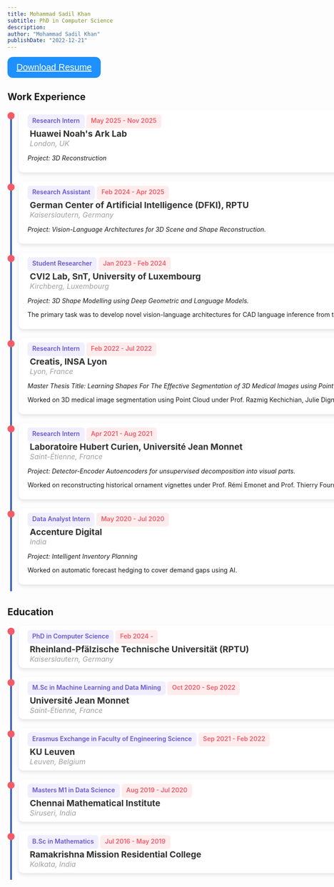 ```yaml
---
title: Mohammad Sadil Khan
subtitle: PhD in Computer Science
description: 
author: "Mohammad Sadil Khan"
publishDate: "2022-12-21"
---
```



<style>
    ul {
      list-style: none;
      margin: 0;
      padding: 0;
      position: relative;
    }
    ul:before {
      content: "";
      display: inline-block;
      width: 4px;
      background-color: #4062BB;
      position: absolute;
      left: 6px;
      top: 5px;
      height: calc(100% - 10px);
    }
    li {
      position: relative;
      padding-left: 25px;
      margin-bottom: auto;
      padding-bottom:20px;
    }
    li:before {
      content: "";
      display: inline-block;
      width: 16px;
      height: 16px;
      background-color: #F45B69;
      position: absolute;
      left: 0;
      top: 5px;
      border-radius: 10px;
    }
    .card {
      width: 200%;
      background-color: #fff;
      padding: 5px;
      padding-top: 10px;
      padding-bottom: 10px;
      padding-left: 20px;
      padding-right:20px;
      border-radius: 10px;
      box-shadow: 0 4px 8px rgba(0, 0, 0, 0.1);
    }
    @media only screen and (max-width: 768px) {
      .card {
        width: 100%;
      }
    }
    .tag {
      display: inline-block;
      background-color: #f1eeff;
      color: #6558d3;
      font-weight: 600;
      font-size: 0.875rem;
      padding: 0.5em 0.75em;
      padding-bottom: 10px;
      line-height: 1;
      border-radius: 6px;
    }
    .tag_date {
      display: inline-block;
      background-color: #FFEDEE;
      color: #F45B69;
      font-weight: 600;
      font-size: 0.875rem;
      padding: 0.5em 0.75em;
      padding-bottom: 10px;
      line-height: 1;
      border-radius: 6px;
    }
    .button {
      font: inherit;
      line-height: 1;
      background-color: #fff;
      border: 2px solid #6558d3;
      color: #6558d3;
      padding: 0.5em 1em;
      border-radius: 6px;
      font-weight: 500;
      display: inline-flex;
      align-items: center;
      justify-content: space-between;
      gap: 0.5rem;
      text-decoration: none;
    }
    .button:hover,
    .button:focus {
      background-color: #6558d3;
      color: white;
    }
    .card h4 {
      font-size: 1.2rem;
      color: #333;
      margin: 0;
      padding-left: 5px;
    }
    .loc {
      font-size: 1rem;
      margin: 0;
      padding-left: 5px;
      font-style: italic;
    }
    .info {
      color: #a0a0a0;
    }
    .dark-mode .card {
      background-color: #1f1f1f;
    }
    /* Additional styling for the download section */
     /* Style buttons */
.btn {
  background-color: DodgerBlue;
  border: none;
  color: white;
  padding: 12px 20px;
  cursor: pointer;
  font-size: 20px;
  border-radius: 12px;
}

/* Darker background on mouse-over */
.btn:hover {
  background-color: RoyalBlue;
} 

</style>

<body>

<button class="btn"><i class="fa fa-download"></i> <a href="resume.pdf" style="color:white">Download Resume</a></button>

<h2> Work Experience </h2>
  <ul>
  <li>
      <div class="card">
        <span class="tag">Research Intern</span>
        <span class="tag_date">May 2025 - Nov 2025</span>
        <div class="info">
          <h4> Huawei Noah's Ark Lab</h4>
          <span class="loc">London, UK</span>
        </div>
        <p style="font-style:italic"> Project: 3D Reconstruction</p>
      </div>
    </li>
    <li>
      <div class="card">
        <span class="tag">Research Assistant</span>
        <span class="tag_date">Feb 2024 - Apr 2025</span>
        <div class="info">
          <h4>German Center of Artificial Intelligence (DFKI), RPTU</h4>
          <span class="loc">Kaiserslautern, Germany</span>
        </div>
        <p style="font-style:italic">Project: Vision-Language Architectures for 3D Scene and Shape Reconstruction.</p>
      </div>
    </li>
    <li>
      <div class="card">
        <span class="tag">Student Researcher</span>
        <span class="tag_date">Jan 2023 - Feb 2024</span>
        <div class="info">
          <h4>CVI2 Lab, SnT, University of Luxembourg</h4>
          <span class="loc">Kirchberg, Luxembourg</span>
        </div>
        <p style="font-style:italic">Project: 3D Shape Modelling using Deep Geometric and Language Models.</p>
        <p>The primary task was to develop novel vision-language architectures for CAD language inference from the point cloud.</p>
      </div>
    </li>
    <li>
      <div class="card">
        <span class="tag">Research Intern</span>
        <span class="tag_date">Feb 2022 - Jul 2022</span>
        <div class="info">
          <h4>Creatis, INSA Lyon</h4>
          <span class="loc">Lyon, France</span>
        </div>
        <p style="font-style:italic">Master Thesis Title: Learning Shapes For The Effective Segmentation of 3D Medical Images using Point Cloud.</p>
        <p>Worked on 3D medical image segmentation using Point Cloud under Prof. Razmig Kechichian, Julie Digne, and Sebastien Valette.</p>
      </div>
    </li>
    <li>
      <div class="card">
        <span class="tag">Research Intern</span>
        <span class="tag_date">Apr 2021 - Aug 2021</span>
        <div class="info">
          <h4>Laboratoire Hubert Curien, Université Jean Monnet</h4>
          <span class="loc">Saint-Étienne, France</span>
        </div>
        <p style="font-style:italic">Project: Detector-Encoder Autoencoders for unsupervised decomposition into visual parts.</p>
        <p>Worked on reconstructing historical ornament vignettes under Prof. Rémi Emonet and Prof. Thierry Fournel.</p>
      </div>
    </li>
    <li>
      <div class="card">
        <span class="tag">Data Analyst Intern</span>
        <span class="tag_date">May 2020 - Jul 2020</span>
        <div class="info">
          <h4>Accenture Digital</h4>
          <span class="loc">India</span>
        </div>
        <p style="font-style:italic">Project: Intelligent Inventory Planning</p>
        <p>Worked on automatic forecast hedging to cover demand gaps using AI.</p>
      </div>
    </li>
  </ul>

  <!-- Education -->
  <h2> Education </h2>
  <ul>
    <li>
      <div class="card">
        <span class="tag">PhD in Computer Science</span>
        <span class="tag_date">Feb 2024 - </span>
        <div class="info">
          <h4>Rheinland-Pfälzische Technische Universität (RPTU)</h4>
          <span class="loc">Kaiserslautern, Germany</span>
        </div>
      </div>
    </li>
    <li>
      <div class="card">
        <span class="tag">M.Sc in Machine Learning and Data Mining</span>
        <span class="tag_date">Oct 2020 - Sep 2022</span>
        <div class="info">
          <h4>Université Jean Monnet</h4>
          <span class="loc">Saint-Étienne, France</span>
        </div>
      </div>
    </li>
    <li>
      <div class="card">
        <span class="tag">Erasmus Exchange in Faculty of Engineering Science</span>
        <span class="tag_date">Sep 2021 - Feb 2022</span>
        <div class="info">
          <h4>KU Leuven</h4>
          <span class="loc">Leuven, Belgium</span>
        </div>
      </div>
    </li>
    <li>
      <div class="card">
        <span class="tag">Masters M1 in Data Science</span>
        <span class="tag_date">Aug 2019 - Jul 2020</span>
        <div class="info">
          <h4>Chennai Mathematical Institute</h4>
          <span class="loc">Siruseri, India</span>
        </div>
      </div>
    </li>
    <li>
      <div class="card">
        <span class="tag">B.Sc in Mathematics</span>
        <span class="tag_date">Jul 2016 - May 2019</span>
        <div class="info">
          <h4>Ramakrishna Mission Residential College</h4>
          <span class="loc">Kolkata, India</span>
        </div>
      </div>
    </li>
  </ul>
</body>
